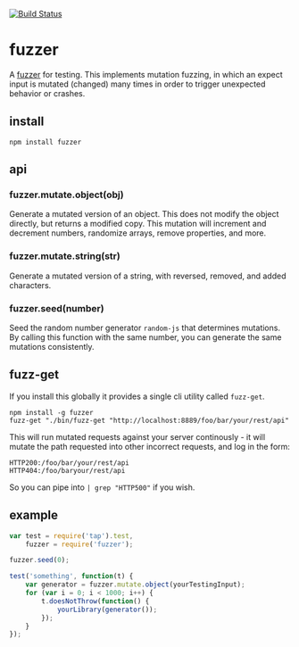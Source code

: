 [![Build Status](https://travis-ci.org/tmcw/fuzzer.svg?branch=master)](https://travis-ci.org/tmcw/fuzzer)

# fuzzer

A [fuzzer](http://en.wikipedia.org/wiki/Fuzz_testing) for testing. This implements
mutation fuzzing, in which an expect input is mutated (changed) many times
in order to trigger unexpected behavior or crashes.

## install

    npm install fuzzer

## api

### fuzzer.mutate.object(obj)

Generate a mutated version of an object. This does not modify the object
directly, but returns a modified copy. This mutation will increment and
decrement numbers, randomize arrays, remove properties, and more.

### fuzzer.mutate.string(str)

Generate a mutated version of a string, with reversed, removed, and added
characters.

### fuzzer.seed(number)

Seed the random number generator `random-js` that determines mutations.
By calling this function with the same number, you can generate the same
mutations consistently.

## fuzz-get

If you install this globally it provides a single cli utility called `fuzz-get`.

    npm install -g fuzzer
    fuzz-get "./bin/fuzz-get "http://localhost:8889/foo/bar/your/rest/api"

This will run mutated requests against your server continously - it will mutate the
path requested into other incorrect requests, and log in the form:

    HTTP200:/foo/bar/your/rest/api
    HTTP404:/foo/baryour/rest/api

So you can pipe into `| grep "HTTP500"` if you wish.

## example

```js
var test = require('tap').test,
    fuzzer = require('fuzzer');

fuzzer.seed(0);

test('something', function(t) {
    var generator = fuzzer.mutate.object(yourTestingInput);
    for (var i = 0; i < 1000; i++) {
        t.doesNotThrow(function() {
            yourLibrary(generator());
        });
    }
});
```
